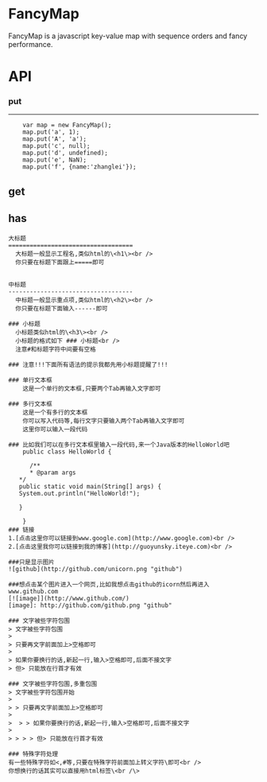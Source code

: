 FancyMap
========

FancyMap is a javascript key-value map with sequence orders and fancy performance.


API
=======

### put
------
        var map = new FancyMap();
        map.put('a', 1);
        map.put('A', 'a');
        map.put('c', null);
        map.put('d', undefined);
        map.put('e', NaN);
        map.put('f', {name:'zhanglei'});

get
------

has
------









    大标题  
    ===================================  
      大标题一般显示工程名,类似html的\<h1\><br />  
      你只要在标题下面跟上=====即可  
      
        
    中标题  
    -----------------------------------  
      中标题一般显示重点项,类似html的\<h2\><br />  
      你只要在标题下面输入------即可  
        
    ### 小标题  
      小标题类似html的\<h3\><br />  
      小标题的格式如下 ### 小标题<br />  
      注意#和标题字符中间要有空格  
      
    ### 注意!!!下面所有语法的提示我都先用小标题提醒了!!!   
      
    ### 单行文本框  
        这是一个单行的文本框,只要两个Tab再输入文字即可  
              
    ### 多行文本框    
        这是一个有多行的文本框  
        你可以写入代码等,每行文字只要输入两个Tab再输入文字即可  
        这里你可以输入一段代码  
      
    ### 比如我们可以在多行文本框里输入一段代码,来一个Java版本的HelloWorld吧  
        public class HelloWorld {  
      
          /**  
          * @param args  
       */  
       public static void main(String[] args) {  
       System.out.println("HelloWorld!");  
      
       }  
      
        }  
    ### 链接  
    1.[点击这里你可以链接到www.google.com](http://www.google.com)<br />  
    2.[点击这里我你可以链接到我的博客](http://guoyunsky.iteye.com)<br />  
      
    ###只是显示图片  
    ![github](http://github.com/unicorn.png "github")  
      
    ###想点击某个图片进入一个网页,比如我想点击github的icorn然后再进入www.github.com  
    [![image]](http://www.github.com/)  
    [image]: http://github.com/github.png "github"  
      
    ### 文字被些字符包围  
    > 文字被些字符包围  
    >  
    > 只要再文字前面加上>空格即可  
    >  
    > 如果你要换行的话,新起一行,输入>空格即可,后面不接文字  
    > 但> 只能放在行首才有效  
      
    ### 文字被些字符包围,多重包围  
    > 文字被些字符包围开始  
    >  
    > > 只要再文字前面加上>空格即可  
    >  
    >  > > 如果你要换行的话,新起一行,输入>空格即可,后面不接文字  
    >  
    > > > > 但> 只能放在行首才有效  
      
    ### 特殊字符处理  
    有一些特殊字符如<,#等,只要在特殊字符前面加上转义字符\即可<br />  
    你想换行的话其实可以直接用html标签\<br /\>  
